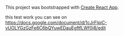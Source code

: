 This project was bootstrapped with [Create React App](https://github.com/facebook/create-react-app).


this  test work  you can see on https://docs.google.com/document/d/1cJrFlpiC-vUOLYGzGzFe6C6bQYuwEDauEgftfLWf0j8/edit


